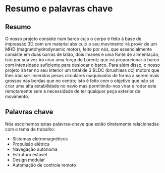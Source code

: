 # Resumo e palavras chave

## Resumo

O nosso projeto consiste num barco cujo o corpo é feito à base de impressão 3D com um material abs cujo o seu movimento irá provir de um MHD (magnetohydrodynamic motor), feito por nós, que essencialmente consiste em duas barras de latão, dois ímanes e uma fonte de alimentação; isto por sua vez irá criar uma força de Lorentz que irá proporcionar o barco com intensidade suficiente para deslocar o barco.
Para além disso, o nosso projeto irá ter no seu interior um total de 3 BLDC (brushless dc) motors que lhes irão ser inseridos pesos circulares maquinados de forma a serem mais grossos nas bordas que no centro; isto é feito com o objetivo que não só criar uma alta estabilidade no navio mas permitindo-nos virar e rodar este remotamente sem a necessidade de ter qualquer peça exterior de movimento.

## Palavras chave

Nós escolhemos estas palavras-chave que estão diretamente relacionadas com o tema de trabalho:

- Sistemas eletromagnéticos
- Propulsão elétrica
- Navegação autónoma
- Estrutura estável
- Design modular
- Automação de controle remoto